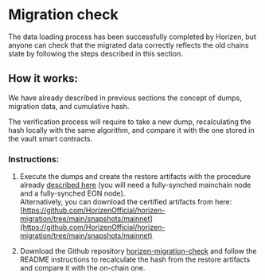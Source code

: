 # Migration check

The data loading process has been successfully completed by Horizen, but anyone can check that the migrated data correctly reflects the old chains state by following the steps described in this section.

## How it works:

We have already described in previous sections the concept of dumps, migration data, and cumulative hash.

The verification process will require to take a new dump, recalculating the hash locally with the same algorithm, and compare it with the one stored in the vault smart contracts. <br/>


### Instructions: 

1. Execute the dumps and create the restore artifacts with the procedure already [described here](./04-dump-execution.md) (you will need a fully-synched mainchain node and a fully-synched EON node).<br/>
Alternatively, you can download the certified artifacts from here: [https://github.com/HorizenOfficial/horizen-migration/tree/main/snapshots/mainnet](https://github.com/HorizenOfficial/horizen-migration/tree/main/snapshots/mainnet)


2. Download the Github repository [horizen-migration-check](https://github.com/HorizenOfficial/horizen-migration-check) and follow the README instructions to recalculate the hash from the restore artifacts and compare it with the on-chain one.
